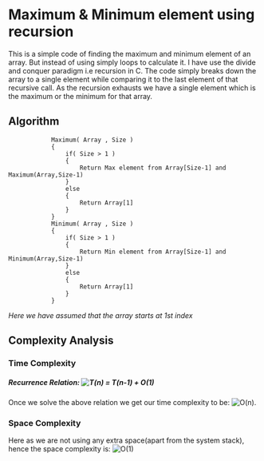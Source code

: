 # Maximum & Minimum element using recursion
This is a simple code of finding the maximum and minimum element of an array. But instead of using simply loops to calculate it. I have use the divide and conquer paradigm i.e recursion in C. The code simply breaks down the array to a single element while comparing it to the last element of that recursive call. As the recursion exhausts we have a single element which is the maximum or the minimum for that array.

## Algorithm
                Maximum( Array , Size )
                {
                    if( Size > 1 )
                    {
                        Return Max element from Array[Size-1] and Maximum(Array,Size-1) 
                    }
                    else
                    {
                        Return Array[1]
                    }
                }
                Minimum( Array , Size )
                {
                    if( Size > 1 )
                    {
                        Return Min element from Array[Size-1] and Minimum(Array,Size-1) 
                    }
                    else
                    {
                        Return Array[1]
                    }
                }

*Here we have assumed that the array starts at 1st index*
## Complexity Analysis
### Time Complexity
##### Recurrence Relation: <img src="https://latex.codecogs.com/gif.latex?T(n)&space;=&space;T(n-1)&space;&plus;&space;O(1)" title="T(n) = T(n-1) + O(1)" />

Once we solve the above relation we get our time complexity to be: <img src="https://latex.codecogs.com/gif.latex?O(n)" title="O(n)" />.
 ### Space Complexity
Here as we are not using any extra space(apart from the system stack), hence the space complexity is: <img src="https://latex.codecogs.com/gif.latex?O(1)" title="O(1)" />
 